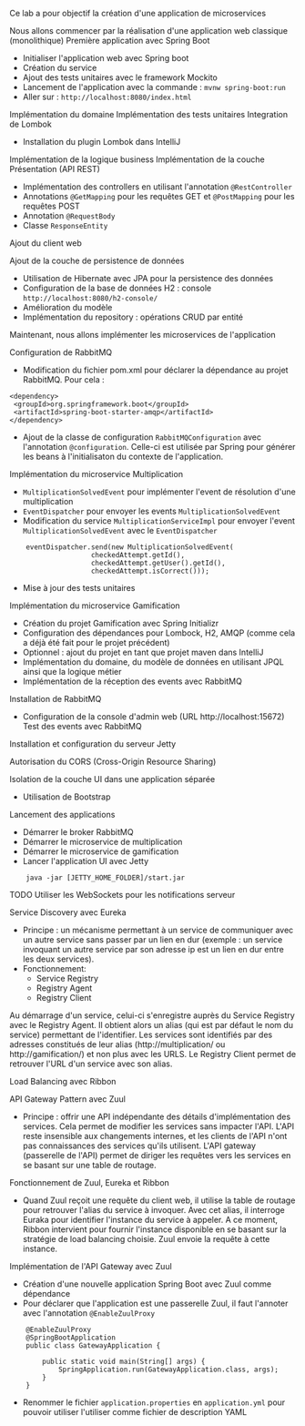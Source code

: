 Ce lab a pour objectif la création d'une application de microservices

Nous allons commencer par la réalisation d'une application web classique (monolithique)
Première application avec Spring Boot
* Initialiser l'application web avec Spring boot
* Création du service
* Ajout des tests unitaires avec le framework Mockito
* Lancement de l'application avec la commande : `mvnw spring-boot:run`
* Aller sur : `http://localhost:8080/index.html`

Implémentation du domaine
Implémentation des tests unitaires
Integration de Lombok
* Installation du plugin Lombok dans IntelliJ

Implémentation de la logique business
Implémentation de la couche Présentation (API REST)
* Implémentation des controllers en utilisant l'annotation `@RestController`
* Annotations `@GetMapping` pour les requêtes GET et `@PostMapping` pour les requêtes POST
* Annotation `@RequestBody`
* Classe `ResponseEntity`

Ajout du client web

Ajout de la couche de persistence de données
* Utilisation de Hibernate avec JPA pour la persistence des données
* Configuration de la base de données H2 : console `http://localhost:8080/h2-console/`
* Amélioration du modèle
* Implémentation du repository : opérations CRUD par entité

Maintenant, nous allons implémenter les microservices de l'application

Configuration de RabbitMQ
* Modification du fichier pom.xml pour déclarer la dépendance au projet RabbitMQ. Pour cela :
```
<dependency>
 <groupId>org.springframework.boot</groupId>
 <artifactId>spring-boot-starter-amqp</artifactId>
</dependency>
```
* Ajout de la classe de configuration `RabbitMQConfiguration` avec l'annotation `@configuration`. Celle-ci est utilisée par Spring pour générer les beans
à l'initialisaton du contexte de l'application.

Implémentation du microservice Multiplication
* `MultiplicationSolvedEvent` pour implémenter l'event de résolution d'une multiplication
* `EventDispatcher` pour envoyer les events `MultiplicationSolvedEvent`
* Modification du service `MultiplicationServiceImpl` pour envoyer l'event `MultiplicationSolvedEvent` avec le `EventDispatcher`
```
    eventDispatcher.send(new MultiplicationSolvedEvent(
                    checkedAttempt.getId(),
                    checkedAttempt.getUser().getId(),
                    checkedAttempt.isCorrect()));
```
* Mise à jour des tests unitaires

Implémentation du microservice Gamification
* Création du projet Gamification avec Spring Initializr
* Configuration des dépendances pour Lombock, H2, AMQP (comme cela a déjà été fait pour le projet précédent)
* Optionnel : ajout du projet en tant que projet maven dans IntelliJ
* Implémentation du domaine, du modèle de données en utilisant JPQL ainsi que la logique métier
* Implémentation de la réception des events avec RabbitMQ

Installation de RabbitMQ
* Configuration de la console d'admin web (URL http://localhost:15672)
Test des events avec RabbitMQ

Installation et configuration du serveur Jetty

Autorisation du CORS (Cross-Origin Resource Sharing)

Isolation de la couche UI dans une application séparée
* Utilisation de Bootstrap

Lancement des applications
* Démarrer le broker RabbitMQ
* Démarrer le microservice de multiplication
* Démarrer le microservice de gamification
* Lancer l'application UI avec Jetty
```
    java -jar [JETTY_HOME_FOLDER]/start.jar
```

TODO
Utiliser les WebSockets pour les notifications serveur

Service Discovery avec Eureka
* Principe : un mécanisme permettant à un service de communiquer avec un autre service sans passer par un lien en dur
    (exemple : un service invoquant un autre service par son adresse ip est un lien en dur entre les deux services).
* Fonctionnement:
  * Service Registry
  * Registry Agent
  * Registry Client

Au démarrage d'un service, celui-ci s'enregistre auprès du Service Registry avec le Registry Agent.
Il obtient alors un alias (qui est par défaut le nom du service) permettant de l'identifier. Les services sont identifiés par des adresses constitués de leur alias (http://multiplication/ ou http://gamification/) et non plus avec les URLS.
Le Registry Client permet de retrouver l'URL d'un service avec son alias.

Load Balancing avec Ribbon

API Gateway Pattern avec Zuul
* Principe : offrir une API indépendante des détails d'implémentation des services. Cela permet de modifier les services sans impacter l'API.
L'API reste insensible aux changements internes, et les clients de l'API n'ont pas connaissances des services qu'ils utilisent.
L'API gateway (passerelle de l'API) permet de diriger les requêtes vers les services en se basant sur une table de routage.

Fonctionnement de Zuul, Eureka et Ribbon
* Quand Zuul reçoit une requête du client web, il utilise la table de routage pour retrouver l'alias du service à invoquer.
Avec cet alias, il interroge Euraka pour identifier l'instance du service à appeler.
A ce moment, Ribbon intervient pour fournir l'instance disponible en se basant sur la stratégie de load balancing choisie.
Zuul envoie la requête à cette instance.


Implémentation de l'API Gateway avec Zuul
* Création d'une nouvelle application Spring Boot avec Zuul comme dépendance
* Pour déclarer que l'application est une passerelle Zuul, il faut l'annoter avec l'annotation `@EnableZuulProxy`
```
    @EnableZuulProxy
    @SpringBootApplication
    public class GatewayApplication {

    	public static void main(String[] args) {
    		SpringApplication.run(GatewayApplication.class, args);
    	}
    }
```
* Renommer le fichier `application.properties` en `application.yml` pour pouvoir utiliser l'utiliser comme fichier de description YAML


